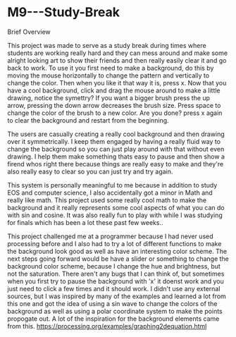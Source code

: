 # M9---Study-Break

Brief Overview


This project was made to serve as a study break during times where students are working really hard and they can mess around and make some alright looking art to show their friends and then really easily clear it and go back to work.
To use it you first need to make a background, do this by moving the mouse horizontally to change the pattern and vertically to change the color. Then when you like it that way it is, press x. Now that you have a cool background, click and drag the mouse around to make a little drawing, notice the symettry? If you want a bigger brush press the up arrow, pressing the down arrow decreases the brush size. Press space to change the color of the brush to a new color. Are you done? press x again to clear the background and restart from the beginning.

The users are casually creating a really cool background and then drawing over it symmetrically. I keep them engaged by having a really fluid way to change the background so you can just play around with that without even drawing. I help them make something thats easy to pause and then show a firend whos right there because things are really easy to make and they're also really easy to clear so you can just try and try again.

This system is personally meaningful to me because in addition to study EOS and computer science, I also accidentally got a minor in Math and really like math. This project used some really cool math to make the background and it really represents some cool aspects of what you can do with sin and cosine. It was also really fun to play with while I was studying for finals which has been a lot these past few weeks..

This project challenged me at a programmer because I had never used processing before and I also had to try a lot of different functions to make the background look good as well as have an interesting color scheme. The next steps going forward would be have a slider or something to change the background color scheme, because I change the hue and brightness, but not the saturation. 
There aren't any bugs that I can think of, but sometimes when you first try to pause the background with 'x' it doenst work and you just need to click a few times and it should work.
  I didn't use any external sources, but I was inspired by many of the examples and learned a lot from this one and got the idea of using a sin wave to change the colors of the background as well as using a polar coordinate system to make the points propogate out. A lot of the inspiration for the background elements came from this. https://processing.org/examples/graphing2dequation.html
